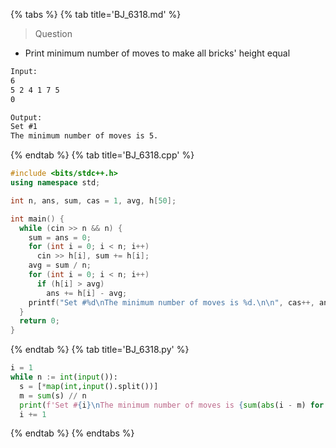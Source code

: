 {% tabs %}
{% tab title='BJ_6318.md' %}

> Question

* Print minimum number of moves to make all bricks' height equal

```txt
Input:
6
5 2 4 1 7 5
0

Output:
Set #1
The minimum number of moves is 5.
```

{% endtab %}
{% tab title='BJ_6318.cpp' %}

```cpp
#include <bits/stdc++.h>
using namespace std;

int n, ans, sum, cas = 1, avg, h[50];

int main() {
  while (cin >> n && n) {
    sum = ans = 0;
    for (int i = 0; i < n; i++)
      cin >> h[i], sum += h[i];
    avg = sum / n;
    for (int i = 0; i < n; i++)
      if (h[i] > avg)
        ans += h[i] - avg;
    printf("Set #%d\nThe minimum number of moves is %d.\n\n", cas++, ans);
  }
  return 0;
}
```

{% endtab %}
{% tab title='BJ_6318.py' %}

```py
i = 1
while n := int(input()):
  s = [*map(int,input().split())]
  m = sum(s) // n
  print(f'Set #{i}\nThe minimum number of moves is {sum(abs(i - m) for i in s) // 2}.\n')
  i += 1
```

{% endtab %}
{% endtabs %}
